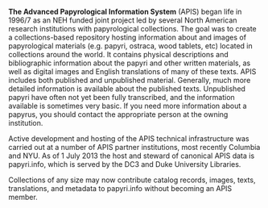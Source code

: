 **The Advanced Papyrological Information System** (APIS) began life in 1996/7 as an NEH funded joint project led by several North American research institutions with papyrological collections. The goal was to create a collections-based repository hosting information about and images of papyrological materials (e.g. papyri, ostraca, wood tablets, etc) located in collections around the world. It contains physical descriptions and bibliographic information about the papyri and other written materials, as well as digital images and English translations of many of these texts. APIS includes both published and unpublished material. Generally, much more detailed information is available about the published texts. Unpublished papyri have often not yet been fully transcribed, and the information available is sometimes very basic. If you need more information about a papyrus, you should contact the appropriate person at the owning institution.

Active development and hosting of the APIS technical infrastructure was carried out at a number of APIS partner institutions, most recently Columbia and NYU. As of 1 July 2013 the host and steward of canonical APIS data is papyri.info, which is served by the DC3 and Duke University Libraries.

Collections of any size may now contribute catalog records, images, texts, translations, and metadata to papyri.info without becoming an APIS member. 
